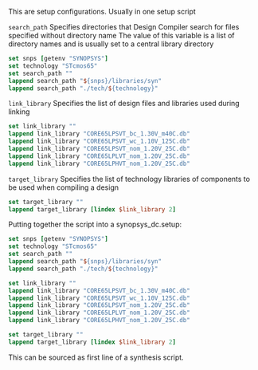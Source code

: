 This are setup configurations. Usually in one setup script

`search_path`
	Specifies directories that Design Compiler search for files specified without directory name
	The value of this variable is a list of directory names and is usually set to a central library directory

```tcl
set snps [getenv "SYNOPSYS"]
set technology "STcmos65"
set search_path ""
lappend search_path "${snps}/libraries/syn"
lappend search_path "./tech/${technology}"
```

`link_library`
	Specifies the list of design files and libraries used during linking

```tcl
set link_library ""
lappend link_library "CORE65LPSVT_bc_1.30V_m40C.db"
lappend link_library "CORE65LPSVT_wc_1.10V_125C.db"
lappend link_library "CORE65LPSVT_nom_1.20V_25C.db"
lappend link_library "CORE65LPLVT_nom_1.20V_25C.db"
lappend link_library "CORE65LPHVT_nom_1.20V_25C.db"

```

`target_library`
	Specifies the list of technology libraries of components to be used when compiling a design
```tcl
set target_library ""
lappend target_library [lindex $link_library 2]
```


Putting together the script into a synopsys_dc.setup:

```tcl
set snps [getenv "SYNOPSYS"]
set technology "STcmos65"
set search_path ""
lappend search_path "${snps}/libraries/syn"
lappend search_path "./tech/${technology}"

set link_library ""
lappend link_library "CORE65LPSVT_bc_1.30V_m40C.db"
lappend link_library "CORE65LPSVT_wc_1.10V_125C.db"
lappend link_library "CORE65LPSVT_nom_1.20V_25C.db"
lappend link_library "CORE65LPLVT_nom_1.20V_25C.db"
lappend link_library "CORE65LPHVT_nom_1.20V_25C.db"

set target_library ""
lappend target_library [lindex $link_library 2]

```

This can be sourced as first line of a synthesis script.